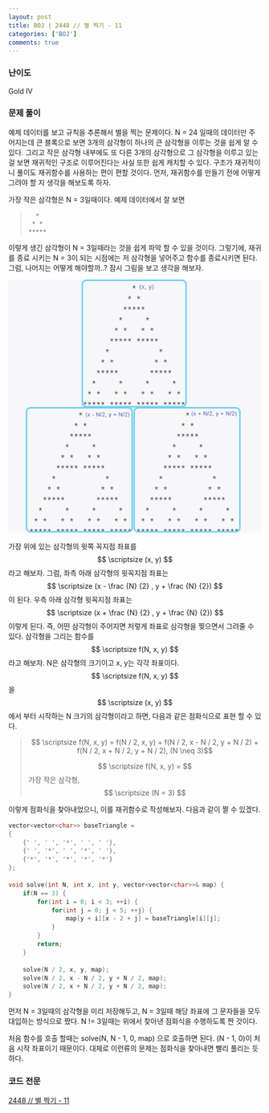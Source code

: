 ```yaml
---
layout: post
title: BOJ | 2448 // 별 찍기 - 11
categories: ['BOJ']
comments: true
---
```

<script type="text/javascript" 
src="https://cdn.mathjax.org/mathjax/latest/MathJax.js?config=TeX-AMS_HTML">
</script>
### **난이도**

Gold IV

### **문제 풀이**

예제 데이터를 보고 규칙을 추론해서 별을 찍는 문제이다. N = 24 일때의 데이터만 주어지는데 큰 블록으로 보면 3개의 삼각형이 하나의 큰 삼각형을 이루는 것을 쉽게 알 수 있다. 그리고 작은 삼각형 내부에도 또 다른 3개의 삼각형으로 그 삼각형을 이루고 있는걸 보면 재귀적인 구조로 이루어진다는 사실 또한 쉽게 캐치할 수 있다. 구조가 재귀적이니 풀이도 재귀함수를 사용하는 편이 편할 것이다. 먼저, 재귀함수를 만들기 전에 어떻게 그려야 할 지 생각을 해보도록 하자.

가장 작은 삼각형은 N = 3일때이다. 예제 데이터에서 잘 보면

>```
>   *                        
>  * *                       
>*****
>```

이렇게 생긴 삼각형이 N = 3일때라는 것을 쉽게 파악 할 수 있을 것이다.  그렇기에, 재귀를 종료 시키는 N = 3이 되는 시점에는 저 삼각형을 넣어주고 함수를 종료시키면 된다. 그럼, 나머지는 어떻게 해야할까..? 잠시 그림을 보고 생각을 해보자.

<p align = "center"> <img src="\assets\img\2448\recursion.png" alt="recursion"/> </p>

가장 위에 있는 삼각형의 윗쪽 꼭지점 좌표를 $$ \scriptsize (x, y) $$라고 해보자. 그럼, 좌측 아래 삼각형의 윗꼭지점 좌표는 $$ \scriptsize (x - \frac {N} {2} , y + \frac {N} {2}) $$이 된다. 우측 아래 삼각형 윗꼭지점 좌표는 $$ \scriptsize (x + \frac {N} {2} , y + \frac {N} {2}) $$ 이렇게 된다. 즉, 어떤 삼각형이 주어지면 저렇게 좌표로 삼각형을 찢으면서 그려줄 수 있다. 삼각형을 그리는 함수를 $$ \scriptsize f(N, x, y) $$라고 해보자. N은 삼각형의 크기이고 x, y는 각각 좌표이다. $$ \scriptsize f(N, x, y) $$을 $$ \scriptsize (x, y) $$에서 부터 시작하는 N 크기의 삼각형이라고 하면, 다음과 같은 점화식으로 표현 할 수 있다.
>$$ \scriptsize f(N, x, y) =
>f(N / 2, x, y) +
>f(N / 2, x - N / 2, y + N / 2) + 
>f(N / 2, x + N / 2, y + N / 2), (N \neq 3)$$
>
>$$ \scriptsize f(N, x, y) = $$ 가장 작은 삼각형, $$ \scriptsize (N = 3) $$

이렇게 점화식을 찾아내었으니, 이를 재귀함수로 작성해보자. 다음과 같이 짤 수 있겠다.

```c++
vector<vector<char>> baseTriangle =
{
    {' ', ' ', '*', ' ', ' '},
    {' ', '*', ' ', '*', ' '},
    {'*', '*', '*', '*', '*'} 
};

void solve(int N, int x, int y, vector<vector<char>>& map) {
    if(N == 3) {
        for(int i = 0; i < 3; ++i) {
            for(int j = 0; j < 5; ++j) {
                map[y + i][x - 2 + j] = baseTriangle[i][j];
            }
        }
        return;
    }

    solve(N / 2, x, y, map);
    solve(N / 2, x - N / 2, y + N / 2, map);
    solve(N / 2, x + N / 2, y + N / 2, map); 
}
```

먼저 N = 3일때의 삼각형을 미리 저장해두고, N = 3일때 해당 좌표에 그 문자들을 모두 대입하는 방식으로 짰다. N != 3일때는 위에서 찾아낸 점화식을 수행하도록 짠 것이다.

처음 함수를 호출 할때는 solve(N, N - 1, 0, map) 으로 호출하면 된다. (N - 1, 0)이 처음 시작 좌표이기 때문이다. 대체로 이런류의 문제는 점화식을 찾아내면 빨리 풀리는 듯 하다.


### **코드 전문**
[2448 // 별 찍기 - 11](https://github.com/eff3ct/Baekjoon-Online-Judge-Problem-Solving/blob/main/2448/2448.cpp)

